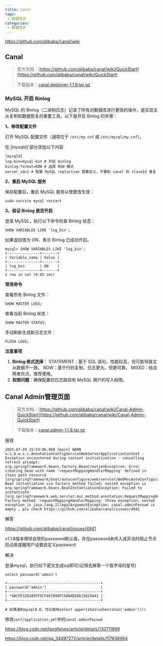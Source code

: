 ```yaml
---
title: Canal
tags:
 - 数据同步
categories: 
 - 数据同步
---
```





https://github.com/alibaba/canal/wiki



## Canal

> 官方文档：[https://github.com/alibaba/canal/wiki/QuickStart](https://github.com/alibaba/canal/wiki/QuickStart)
>
> 下载版本：[canal.deployer-1.1.8.tar.gz](https://github.com/alibaba/canal/releases/download/canal-1.1.8/canal.deployer-1.1.8.tar.gz)



### MySQL 开启 Binlog

MySQL 的 Binlog（二进制日志）记录了所有对数据库进行更改的操作，是实现主从复制和数据恢复的重要工具。以下是开启 Binlog 的步骤：

**1、修改配置文件**

打开 MySQL 配置文件（通常位于 `/etc/my.cnf` 或 `/etc/mysql/my.cnf`）。

在 *[mysqld]* 部分添加以下内容

~~~
[mysqld]
log-bin=mysql-bin # 开启 binlog
binlog-format=ROW # 选择 ROW 模式
server_id=1 # 配置 MySQL replaction 需要定义，不要和 canal 的 slaveId 重复
~~~

**2、重启 MySQL 服务**

保存配置后，重启 MySQL 服务以使更改生效：

~~~
sudo service mysql restart
~~~

**3、验证 Binlog 是否开启**

登录 MySQL，执行以下命令检查 Binlog 状态：

~~~
SHOW VARIABLES LIKE 'log_bin';
~~~

如果返回值为 *ON*，表示 Binlog 已成功开启。

~~~
mysql> SHOW VARIABLES LIKE 'log_bin';
+---------------+-------+
| Variable_name | Value |
+---------------+-------+
| log_bin       | ON    |
+---------------+-------+
1 row in set (0.02 sec)
~~~

**常用命令**

查看所有 Binlog 文件：

~~~
SHOW MASTER LOGS;
~~~

查看当前 Binlog 状态：

~~~
SHOW MASTER STATUS;
~~~

手动刷新生成新日志文件：

~~~
FLUSH LOGS;
~~~

**注意事项**

1. **Binlog 格式选择**： STATEMENT：基于 SQL 语句，性能较高，但可能导致主从数据不一致。 ROW：基于行的复制，日志更大，但更可靠。 MIXED：结合两者优点，推荐使用。
2. **权限问题**：确保配置的日志路径有 MySQL 用户的写入权限。





## Canal Admin管理页面

> 官方文档：[https://github.com/alibaba/canal/wiki/Canal-Admin-QuickStart](https://github.com/alibaba/canal/wiki/Canal-Admin-QuickStart)
>
> 下载版本：[canal.admin-1.1.8.tar.gz](https://github.com/alibaba/canal/releases/download/canal-1.1.8/canal.admin-1.1.8.tar.gz)



报错

~~~
2025-07-29 15:53:06.904 [main] WARN  o.s.b.w.s.c.AnnotationConfigServletWebServerApplicationContext - Exception encountered during context initialization - cancelling refresh attempt: org.springframework.beans.factory.BeanCreationException: Error creating bean with name 'requestMappingHandlerMapping' defined in class path resource [org/springframework/boot/autoconfigure/web/servlet/WebMvcAutoConfiguration$EnableWebMvcConfiguration.class]: Bean instantiation via factory method failed; nested exception is org.springframework.beans.BeanInstantiationException: Failed to instantiate [org.springframework.web.servlet.mvc.method.annotation.RequestMappingHandlerMapping]: Factory method 'requestMappingHandlerMapping' threw exception; nested exception is java.lang.IllegalArgumentException: canal.adminPasswd is empty , pls check https://github.com/alibaba/canal/issues/4941
~~~

解答

https://github.com/alibaba/canal/issues/4941

v1.1.8版本移除自带的password默认值，并在password未传入或非法时阻止节点启动来提醒用户设置自定义password

解决

登录mysql，执行如下密文生成sql即可(记得去掉第一个首字母的星号)

~~~
select password('admin')

+-------------------------------------------+
| password('admin')                         |
+-------------------------------------------+
| *4ACFE3202A5FF5CF467898FC58AAB1D615029441 |
+-------------------------------------------+

# 如果遇到mysql8.0，可以使用select upper(sha1(unhex(sha1('admin'))))
~~~

修改`conf/application.yml`中的`canal.adminPasswd`





https://blog.csdn.net/langfeiyes/article/details/130711899

https://blog.csdn.net/qq_34497272/article/details/117658964

